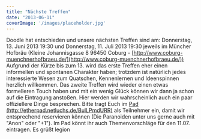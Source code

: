 ```yaml
---
title: "Nächste Treffen"
date: "2013-06-11"
coverImage: '/images/placeholder.jpg'
---
```


Doodle hat entschieden und unsere nächsten Treffen sind am: Donnerstag, 13. Juni 2013 19:30 und Donnerstag, 11. Juli 2013 19:30 jeweils im Müncher Hofbräu (Kleine Johannisgasse 8 96450 Coburg - [http://www.coburg-muenchnerhofbraeu.de/](http://www.coburg-muenchnerhofbraeu.de/)) Aufgrund der Kürze bis zum 13. wird das erste Treffen eher einen informellen und spontanen Charakter haben; trotzdem ist natürlich jedes interessierte Wesen zum Quatschen, Kennenlernen und Ideenspinnen herzlich willkommen. Das zweite Treffen wird wieder einen etwas formelleren Touch haben und mit ein wenig Glück können wir dann ja schon auf die Eintragung anstoßen. Hier werden wir wahrscheinlich auch ein paar offiziellere Dinge besprechen. Bitte tragt Euch im [Pad (http://etherpad.netluchs.de/BulLPmdURR)](http://etherpad.netluchs.de/BulLPmdURR "Pad") als Teilnehmer ein, damit wir entsprechend reservieren können (Die Paranoiden unter uns gerne auch mit "Anon" oder "+1"). Im Pad könnt ihr auch Themenvorschläge für den 11.07. eintragen. Es grüßt legion
